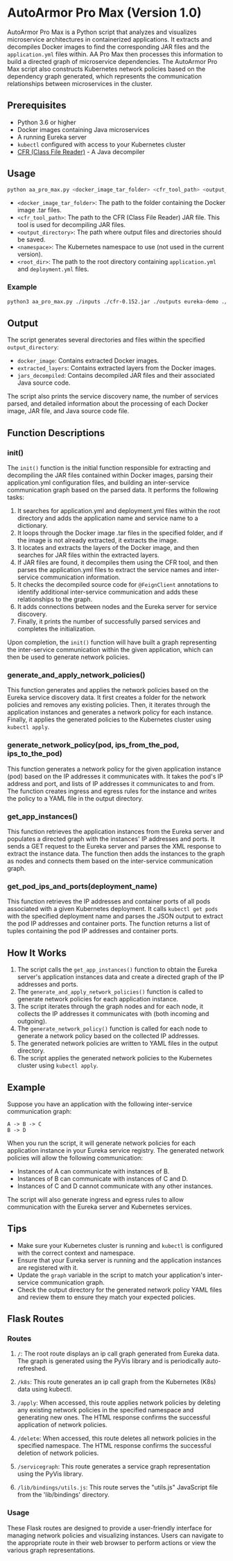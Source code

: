 # AutoArmor Pro Max (Version 1.0)

AutoArmor Pro Max is a Python script that analyzes and visualizes microservice architectures in containerized applications. It extracts and decompiles Docker images to find the corresponding JAR files and the `application.yml` files within. AA Pro Max then processes this information to build a directed graph of microservice dependencies. The AutoArmor Pro Max script also constructs Kubernetes network policies based on the dependency graph generated, which represents the communication relationships between microservices in the cluster.

## Prerequisites

- Python 3.6 or higher
- Docker images containing Java microservices
- A running Eureka server
- `kubectl` configured with access to your Kubernetes cluster
- [CFR (Class File Reader)](https://www.benf.org/other/cfr/) - A Java decompiler

## Usage

```bash
python aa_pro_max.py <docker_image_tar_folder> <cfr_tool_path> <output_directory> <namespace> <root_dir>
```

- `<docker_image_tar_folder>`: The path to the folder containing the Docker image .tar files.
- `<cfr_tool_path>`: The path to the CFR (Class File Reader) JAR file. This tool is used for decompiling JAR files.
- `<output_directory>`: The path where output files and directories should be saved.
- `<namespace>`: The Kubernetes namespace to use (not used in the current version).
- `<root_dir>`: The path to the root directory containing `application.yml` and `deployment.yml` files.

### Example

```bash
python3 aa_pro_max.py ./inputs ./cfr-0.152.jar ./outputs eureka-demo ./
```

## Output

The script generates several directories and files within the specified `output_directory`:

- `docker_image`: Contains extracted Docker images.
- `extracted_layers`: Contains extracted layers from the Docker images.
- `jars_decompiled`: Contains decompiled JAR files and their associated Java source code.

The script also prints the service discovery name, the number of services parsed, and detailed information about the processing of each Docker image, JAR file, and Java source code file.

## Function Descriptions

### init()

The `init()` function is the initial function responsible for extracting and decompiling the JAR files contained within Docker images, parsing their application.yml configuration files, and building an inter-service communication graph based on the parsed data. It performs the following tasks:

1. It searches for application.yml and deployment.yml files within the root directory and adds the application name and service name to a dictionary.
2. It loops through the Docker image .tar files in the specified folder, and if the image is not already extracted, it extracts the image.
3. It locates and extracts the layers of the Docker image, and then searches for JAR files within the extracted layers.
4. If JAR files are found, it decompiles them using the CFR tool, and then parses the application.yml files to extract the service names and inter-service communication information.
5. It checks the decompiled source code for `@FeignClient` annotations to identify additional inter-service communication and adds these relationships to the graph.
6. It adds connections between nodes and the Eureka server for service discovery.
7. Finally, it prints the number of successfully parsed services and completes the initialization.

Upon completion, the `init()` function will have built a graph representing the inter-service communication within the given application, which can then be used to generate network policies.

### generate_and_apply_network_policies()

This function generates and applies the network policies based on the Eureka service discovery data. It first creates a folder for the network policies and removes any existing policies. Then, it iterates through the application instances and generates a network policy for each instance. Finally, it applies the generated policies to the Kubernetes cluster using `kubectl apply`.

### generate_network_policy(pod, ips_from_the_pod, ips_to_the_pod)

This function generates a network policy for the given application instance (pod) based on the IP addresses it communicates with. It takes the pod's IP address and port, and lists of IP addresses it communicates to and from. The function creates ingress and egress rules for the instance and writes the policy to a YAML file in the output directory.

### get_app_instances()

This function retrieves the application instances from the Eureka server and populates a directed graph with the instances' IP addresses and ports. It sends a GET request to the Eureka server and parses the XML response to extract the instance data. The function then adds the instances to the graph as nodes and connects them based on the inter-service communication graph.

### get_pod_ips_and_ports(deployment_name)

This function retrieves the IP addresses and container ports of all pods associated with a given Kubernetes deployment. It calls `kubectl get pods` with the specified deployment name and parses the JSON output to extract the pod IP addresses and container ports. The function returns a list of tuples containing the pod IP addresses and container ports.

## How It Works

1. The script calls the `get_app_instances()` function to obtain the Eureka server's application instances data and create a directed graph of the IP addresses and ports.
2. The `generate_and_apply_network_policies()` function is called to generate network policies for each application instance.
3. The script iterates through the graph nodes and for each node, it collects the IP addresses it communicates with (both incoming and outgoing).
4. The `generate_network_policy()` function is called for each node to generate a network policy based on the collected IP addresses.
5. The generated network policies are written to YAML files in the output directory.
6. The script applies the generated network policies to the Kubernetes cluster using `kubectl apply`.

## Example

Suppose you have an application with the following inter-service communication graph:

```
A -> B -> C
B -> D
```

When you run the script, it will generate network policies for each application instance in your Eureka service registry. The generated network policies will allow the following communication:

- Instances of A can communicate with instances of B.
- Instances of B can communicate with instances of C and D.
- Instances of C and D cannot communicate with any other instances.

The script will also generate ingress and egress rules to allow communication with the Eureka server and Kubernetes services.

## Tips

- Make sure your Kubernetes cluster is running and `kubectl` is configured with the correct context and namespace.
- Ensure that your Eureka server is running and the application instances are registered with it.
- Update the `graph` variable in the script to match your application's inter-service communication graph.
- Check the output directory for the generated network policy YAML files and review them to ensure they match your expected policies.

## Flask Routes

### Routes

1. `/`: The root route displays an ip call graph generated from Eureka data. The graph is generated using the PyVis library and is periodically auto-refreshed.

2. `/k8s`: This route generates an ip call graph from the Kubernetes (K8s) data using kubectl.

3. `/apply`: When accessed, this route applies network policies by deleting any existing network policies in the specified namespace and generating new ones. The HTML response confirms the successful application of network policies.

4. `/delete`: When accessed, this route deletes all network policies in the specified namespace. The HTML response confirms the successful deletion of network policies.

5. `/servicegraph`: This route generates a service graph representation using the PyVis library.

6. `/lib/bindings/utils.js`: This route serves the "utils.js" JavaScript file from the 'lib/bindings' directory.

### Usage

These Flask routes are designed to provide a user-friendly interface for managing network policies and visualizing instances. Users can navigate to the appropriate route in their web browser to perform actions or view the various graph representations.
